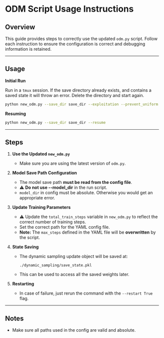 # ODM Script Usage Instructions

## Overview
This guide provides steps to correctly use the updated `odm.py` script. Follow each instruction to ensure the configuration is correct and debugging information is retained.

---

## Usage

**Initial Run**

Run in a `tmux` session. If the save directory already exists, and contains a saved state it will throw an error. Delete the directory and start again.
```bash
python new_odm.py --save_dir save_dir --exploitation --prevent_uniform --use_data_subset --prevent_oversampling ## Default exploitation is taken as False, data-subset is not used and oversampling is alllowed
```

**Resuming**
```bash
python new_odm.py --save_dir save_dir --resume
```

---

## Steps

1. **Use the Updated `new_odm.py`**
   - Make sure you are using the latest version of `odm.py`.

2. **Model Save Path Configuration**
   - The model save path **must be read from the config file**.
   - ⚠️ **Do not use --model_dir** in the run script. 
   - `model_dir` in config must be absolute. Otherwise you would get an appropriate error.

3. **Update Training Parameters**
   - ⚠️ Update the `total_train_steps` variable in `new_odm.py` to reflect the correct number of training steps.
   - Set the correct path for the YAML config file.
   - **Note:** The `max_steps` defined in the YAML file will be **overwritten** by the script.

4. **State Saving**
   - The dynamic sampling update object will be saved at:
     ```
     ./dynamic_sampling/save_state.pkl
     ```
   - This can be used to access all the saved weights later.

5. **Restarting**
   - In case of failure, just rerun the command with the `--restart True` flag.

---

## Notes
- Make sure all paths used in the config are valid and absolute.
